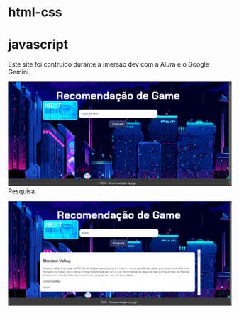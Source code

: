 # html-css
# javascript
Este site foi contruído durante a imersão dev com a Alura e o Google Gemini.

![Site iniciado](img/site.png)
Pesquisa.

![Site em execução](img/pesquisa.png)
